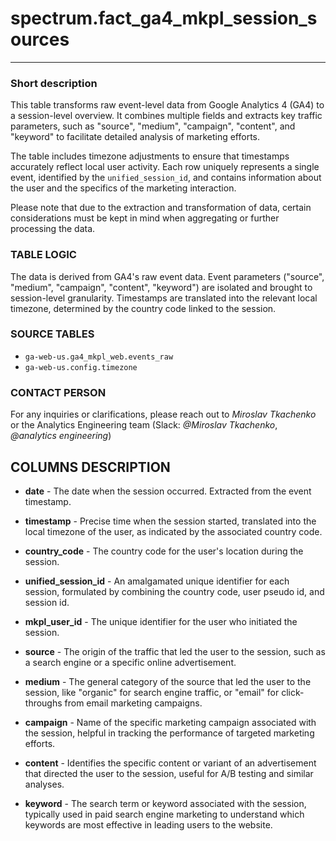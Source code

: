 # spectrum.fact_ga4_mkpl_session_sources

---

### Short description

This table transforms raw event-level data from Google Analytics 4 (GA4) to a session-level overview. It combines multiple fields and extracts key traffic parameters, such as "source", "medium", "campaign", "content", and "keyword" to facilitate detailed analysis of marketing efforts.

The table includes timezone adjustments to ensure that timestamps accurately reflect local user activity. Each row uniquely represents a single event, identified by the `unified_session_id`, and contains information about the user and the specifics of the marketing interaction.

Please note that due to the extraction and transformation of data, certain considerations must be kept in mind when aggregating or further processing the data.

### TABLE LOGIC

The data is derived from GA4's raw event data. Event parameters ("source", "medium", "campaign", "content", "keyword") are isolated and brought to session-level granularity. Timestamps are translated into the relevant local timezone, determined by the country code linked to the session.

### SOURCE TABLES

- `ga-web-us.ga4_mkpl_web.events_raw`
- `ga-web-us.config.timezone`

### CONTACT PERSON

For any inquiries or clarifications, please reach out to *Miroslav Tkachenko* or the Analytics Engineering team (Slack: *@Miroslav Tkachenko*, *@analytics engineering*)

## COLUMNS DESCRIPTION

* **date** - The date when the session occurred. Extracted from the event timestamp.

* **timestamp** - Precise time when the session started, translated into the local timezone of the user, as indicated by the associated country code.

* **country_code** - The country code for the user's location during the session.

* **unified_session_id** - An amalgamated unique identifier for each session, formulated by combining the country code, user pseudo id, and session id.

* **mkpl_user_id** - The unique identifier for the user who initiated the session.

* **source** - The origin of the traffic that led the user to the session, such as a search engine or a specific online advertisement.

* **medium** - The general category of the source that led the user to the session, like "organic" for search engine traffic, or "email" for click-throughs from email marketing campaigns.

* **campaign** - Name of the specific marketing campaign associated with the session, helpful in tracking the performance of targeted marketing efforts.

* **content** - Identifies the specific content or variant of an advertisement that directed the user to the session, useful for A/B testing and similar analyses.

* **keyword** - The search term or keyword associated with the session, typically used in paid search engine marketing to understand which keywords are most effective in leading users to the website.

